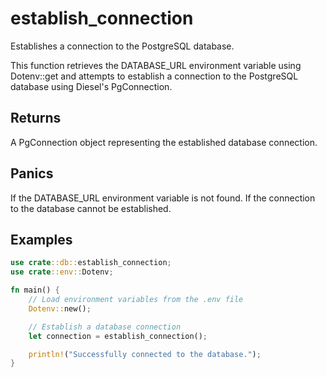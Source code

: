 # establish_connection

Establishes a connection to the PostgreSQL database.

This function retrieves the DATABASE_URL environment variable using Dotenv::get and attempts to establish a connection to the PostgreSQL database using Diesel's PgConnection.

## Returns

A PgConnection object representing the established database connection.

## Panics

If the DATABASE_URL environment variable is not found.
If the connection to the database cannot be established.

## Examples

```rust
use crate::db::establish_connection;
use crate::env::Dotenv;

fn main() {
    // Load environment variables from the .env file
    Dotenv::new();

    // Establish a database connection
    let connection = establish_connection();

    println!("Successfully connected to the database.");
}
```